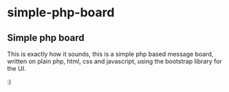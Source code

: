 # simple-php-board

## Simple php board

This is exactly how it sounds, this is a simple php based message board, written on plain php, html, css and javascript, using the bootstrap library for the UI.

:)